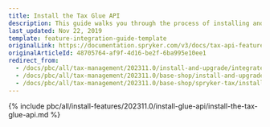 ```yaml
---
title: Install the Tax Glue API
description: This guide walks you through the process of installing and configuring the Product Tax Sets API feature in your project.
last_updated: Nov 22, 2019
template: feature-integration-guide-template
originalLink: https://documentation.spryker.com/v3/docs/tax-api-feature-integration-201907
originalArticleId: 48705764-af9f-4d16-be2f-6ba995e10ee1
redirect_from:
  - /docs/pbc/all/tax-management/202311.0/install-and-upgrade/integrate-the-tax-glue-api.html
  - /docs/pbc/all/tax-management/202311.0/base-shop/install-and-upgrade/install-the-tax-glue-api.html
  - /docs/pbc/all/tax-management/202311.0/base-shop/spryker-tax/install-and-upgrade/install-the-tax-glue-api.html
---
```


{% include pbc/all/install-features/202311.0/install-glue-api/install-the-tax-glue-api.md %} <!-- To edit, see /_includes/pbc/all/install-features/202311.0/install-glue-api/install-the-tax-glue-api.md -->
